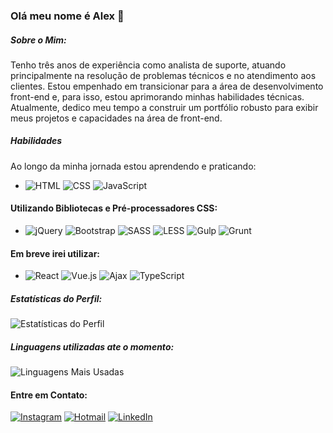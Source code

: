 ### Olá meu nome é Alex  👋

##### Sobre o Mim:

Tenho três anos de experiência como analista de suporte, atuando principalmente na resolução de problemas técnicos e no atendimento aos clientes. Estou empenhado em transicionar para a área de desenvolvimento front-end e, para isso, estou aprimorando minhas habilidades técnicas. Atualmente, dedico meu tempo a construir um portfólio robusto para exibir meus projetos e capacidades na área de front-end.

##### Habilidades
Ao longo da minha jornada estou aprendendo e praticando:


- ![HTML](https://img.shields.io/badge/-HTML5-E34F26?style=flat-square&logo=html5&logoColor=white) ![CSS](https://img.shields.io/badge/-CSS3-1572B6?style=flat-square&logo=css3) ![JavaScript](https://img.shields.io/badge/-JavaScript-F7DF1E?style=flat-square&logo=javascript&logoColor=black)
 


#### Utilizando Bibliotecas e Pré-processadores CSS:
- ![jQuery](https://img.shields.io/badge/-jQuery-0769AD?style=flat-square&logo=jquery&logoColor=white) ![Bootstrap](https://img.shields.io/badge/-Bootstrap-563D7C?style=flat-square&logo=bootstrap&logoColor=white) ![SASS](https://img.shields.io/badge/-SASS-CC6699?style=flat-square&logo=sass&logoColor=white) ![LESS](https://img.shields.io/badge/-LESS-1D365D?style=flat-square&logo=less&logoColor=white) ![Gulp](https://img.shields.io/badge/-Gulp-CF4647?style=flat-square&logo=gulp&logoColor=white) ![Grunt](https://img.shields.io/badge/-Grunt-FBA919?style=flat-square&logo=grunt&logoColor=white)
#### Em breve irei utilizar:
- ![React](https://img.shields.io/badge/-React-61DAFB?style=flat-square&logo=react&logoColor=black) ![Vue.js](https://img.shields.io/badge/-Vue.js-4FC08D?style=flat-square&logo=vue.js&logoColor=white) ![Ajax](https://img.shields.io/badge/-Ajax-336791?style=flat-square&logo=ajax&logoColor=white) ![TypeScript](https://img.shields.io/badge/-TypeScript-3178C6?style=flat-square&logo=typescript&logoColor=white)





 
##### Estatísticas do Perfil:
![Estatísticas do Perfil](https://github-readme-stats.vercel.app/api?username=lostleleco&show_icons=true&theme=dark)
##### Linguagens utilizadas ate o momento:
![Linguagens Mais Usadas](https://github-readme-stats.vercel.app/api/top-langs/?username=lostleleco&layout=compact&theme=dark)
#### Entre em Contato:
[![Instagram](https://img.shields.io/badge/Instagram-%23E4405F.svg?&style=flat-square&logo=instagram&logoColor=white)](https://www.instagram.com/alex_soares_oliveira/)
[![Hotmail](https://img.shields.io/badge/Hotmail-%230078D4.svg?&style=flat-square&logo=microsoft-outlook&logoColor=white)](mailto:alex_soares_oliveira@hotmail.com)
[![LinkedIn](https://img.shields.io/badge/LinkedIn-%230077B5.svg?&style=flat-square&logo=linkedin&logoColor=white)](https://www.linkedin.com/in/alex-soares-de-oliveira-669885308/)




















